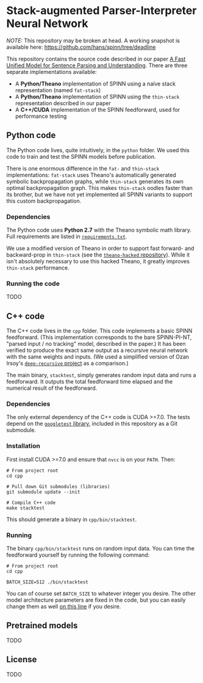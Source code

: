 # Stack-augmented Parser-Interpreter Neural Network

*NOTE:* This repository may be broken at head. A working snapshot is available here: https://github.com/hans/spinn/tree/deadline

This repository contains the source code described in our paper [A Fast Unified Model for Sentence Parsing and Understanding][1]. There are three separate implementations available:

- A **Python/Theano** implementation of SPINN using a naïve stack representation (named `fat-stack`)
- A **Python/Theano** implementation of SPINN using the `thin-stack` representation described in our paper
- A **C++/CUDA** implementation of the SPINN feedforward, used for performance testing

## Python code

The Python code lives, quite intuitively, in the `python` folder. We used this code to train and test the SPINN models before publication.

There is one enormous difference in the `fat-` and `thin-stack` implementations: `fat-stack` uses Theano's automatically generated symbolic backpropagation graphs, while `thin-stack` generates its own optimal backpropagation graph. This makes `thin-stack` oodles faster than its brother, but we have not yet implemented all SPINN variants to support this custom backpropagation.

### Dependencies

The Python code uses **Python 2.7** with the Theano symbolic math library.
Full requirements are listed in [`requirements.txt`][2].

We use a modified version of Theano in order to support fast forward- and backward-prop in `thin-stack` (see the [`theano-hacked` repository][3]). While it isn't absolutely necessary to use this hacked Theano, it greatly improves `thin-stack` performance.

### Running the code

TODO

## C++ code

The C++ code lives in the `cpp` folder. This code implements a basic SPINN feedforward. (This implementation corresponds to the bare SPINN-PI-NT, "parsed input / no tracking" model, described in the paper.) It has been verified to produce the exact same output as a recursive neural network with the same weights and inputs. (We used a simplified version of Ozan Irsoy's [`deep-recursive` project][5] as a comparison.)

The main binary, `stacktest`, simply generates random input data and runs a feedforward. It outputs the total feedforward time elapsed and the numerical result of the feedforward.

### Dependencies

The only external dependency of the C++ code is CUDA >=7.0. The tests depend on the [`googletest` library][4], included in this repository as a Git submodule.

### Installation

First install CUDA >=7.0 and ensure that `nvcc` is on your `PATH`. Then:

    # From project root
    cd cpp

    # Pull down Git submodules (libraries)
    git submodule update --init

    # Compile C++ code
    make stacktest

This should generate a binary in `cpp/bin/stacktest`.

### Running

The binary `cpp/bin/stacktest` runs on random input data. You can time the feedforward yourself by running the following command:

    # From project root
    cd cpp

    BATCH_SIZE=512 ./bin/stacktest

You can of course set `BATCH_SIZE` to whatever integer you desire. The other model architecture parameters are fixed in the code, but you can easily change them as well [on this line][6] if you desire.

## Pretrained models

TODO

## License

TODO

[1]: http://arxiv.org/abs/1603.06021
[2]: https://github.com/hans/spinn/blob/master/requirements.txt
[3]: https://github.com/hans/theano-hacked/tree/8964f10e44bcd7f21ae74ea7cdc3682cc7d3258e
[4]: https://github.com/google/googletest
[5]: https://github.com/oir/deep-recursive
[6]: https://github.com/hans/spinn/blob/5d4257f4cd15cf7213d2ff87f6f3d7f6716e2ea1/cpp/bin/stacktest.cc#L33
